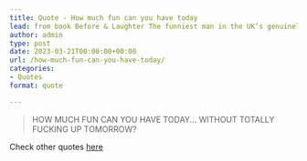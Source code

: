 ```yaml
---
title: Quote - How much fun can you have today
lead: from book Before & Laughter The funniest man in the UK’s genuinely useful guide to life
author: admin
type: post
date: 2023-03-21T00:00:00+00:00
url: /how-much-fun-can-you-have-today/
categories:
- Quotes
format: quote

---
```


> HOW MUCH FUN CAN YOU HAVE TODAY... WITHOUT TOTALLY FUCKING UP TOMORROW?

Check other quotes [here](https://www.goodreads.com/notes/58547986-before-laughter/39663906-slawomir-jasinski?ref=abp)
